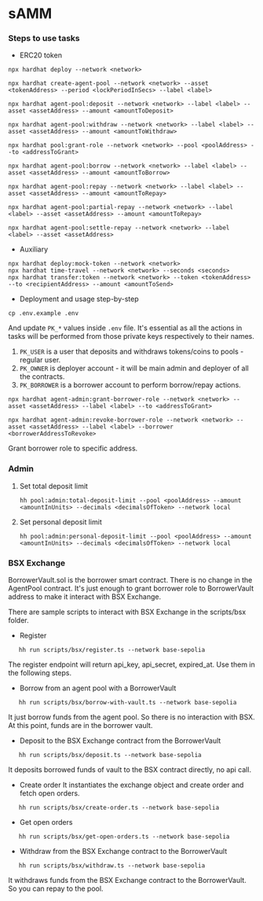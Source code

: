 # sAMM

### Steps to use tasks

- ERC20 token

```shell
npx hardhat deploy --network <network>

npx hardhat create-agent-pool --network <network> --asset <tokenAddress> --period <lockPeriodInSecs> --label <label>

npx hardhat agent-pool:deposit --network <network> --label <label> --asset <assetAddress> --amount <amountToDeposit>

npx hardhat agent-pool:withdraw --network <network> --label <label> --asset <assetAddress> --amount <amountToWithdraw>

npx hardhat pool:grant-role --network <network> --pool <poolAddress> --to <addressToGrant>

npx hardhat agent-pool:borrow --network <network> --label <label> --asset <assetAddress> --amount <amountToBorrow>

npx hardhat agent-pool:repay --network <network> --label <label> --asset <assetAddress> --amount <amountToRepay>

npx hardhat agent-pool:partial-repay --network <network> --label <label> --asset <assetAddress> --amount <amountToRepay>

npx hardhat agent-pool:settle-repay --network <network> --label <label> --asset <assetAddress>
```

- Auxiliary

```shell
npx hardhat deploy:mock-token --network <network>
npx hardhat time-travel --network <network> --seconds <seconds>
npx hardhat transfer:token --network <network> --token <tokenAddress> --to <recipientAddress> --amount <amountToSend>
```

- Deployment and usage step-by-step

```shell
cp .env.example .env
```

And update `PK_*` values inside `.env` file. It's essential as all the actions in tasks will be performed from those
private keys respectively to their names.

1. `PK_USER` is a user that deposits and withdraws tokens/coins to pools - regular user.
2. `PK_OWNER` is deployer account - it will be main admin and deployer of all the contracts.
3. `PK_BORROWER` is a borrower account to perform borrow/repay actions.

```shell
npx hardhat agent-admin:grant-borrower-role --network <network> --asset <assetAddress> --label <label> --to <addressToGrant>

npx hardhat agent-admin:revoke-borrower-role --network <network> --asset <assetAddress> --label <label> --borrower <borrowerAddressToRevoke>
```

Grant borrower role to specific address.

### Admin

1. Set total deposit limit
   ```shell
   hh pool:admin:total-deposit-limit --pool <poolAddress> --amount <amountInUnits> --decimals <decimalsOfToken> --network local
   ```
2. Set personal deposit limit
   ```shell
   hh pool:admin:personal-deposit-limit --pool <poolAddress> --amount <amountInUnits> --decimals <decimalsOfToken> --network local
   ```

### BSX Exchange

BorrowerVault.sol is the borrower smart contract.
There is no change in the AgentPool contract.
It's just enough to grant borrower role to BorrowerVault address to make it interact with BSX Exchange.

There are sample scripts to interact with BSX Exchange in the scripts/bsx folder.

- Register

```shell
   hh run scripts/bsx/register.ts --network base-sepolia
```

The register endpoint will return api_key, api_secret, expired_at. Use them in the following steps.

- Borrow from an agent pool with a BorrowerVault

```shell
   hh run scripts/bsx/borrow-with-vault.ts --network base-sepolia
```

It just borrow funds from the agent pool. So there is no interaction with BSX.
At this point, funds are in the borrower vault.

- Deposit to the BSX Exchange contract from the BorrowerVault

```shell
   hh run scripts/bsx/deposit.ts --network base-sepolia
```

It deposits borrowed funds of vault to the BSX contract directly, no api call.

- Create order
  It instantiates the exchange object and create order and fetch open orders.

```shell
   hh run scripts/bsx/create-order.ts --network base-sepolia
```

- Get open orders

```shell
   hh run scripts/bsx/get-open-orders.ts --network base-sepolia
```

- Withdraw from the BSX Exchange contract to the BorrowerVault

```shell
   hh run scripts/bsx/withdraw.ts --network base-sepolia
```

It withdraws funds from the BSX Exchange contract to the BorrowerVault.
So you can repay to the pool.
